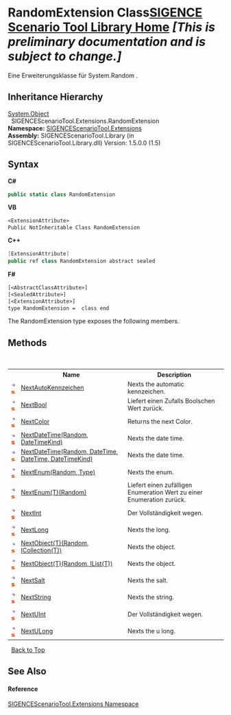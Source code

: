 # RandomExtension Class<a href="https://github.com/ObiWanLansi/SIGENCE-Scenario-Tool">SIGENCE Scenario Tool Library Home</a> _**\[This is preliminary documentation and is subject to change.\]**_

Eine Erweiterungsklasse für System.Random .


## Inheritance Hierarchy
<a href="http://msdn2.microsoft.com/en-us/library/e5kfa45b" target="_blank">System.Object</a><br />&nbsp;&nbsp;SIGENCEScenarioTool.Extensions.RandomExtension<br />
**Namespace:**&nbsp;<a href="f2af11f5-ae9d-3dcc-a4a9-ba07a037925f.md">SIGENCEScenarioTool.Extensions</a><br />**Assembly:**&nbsp;SIGENCEScenarioTool.Library (in SIGENCEScenarioTool.Library.dll) Version: 1.5.0.0 (1.5)

## Syntax

**C#**<br />
``` C#
public static class RandomExtension
```

**VB**<br />
``` VB
<ExtensionAttribute>
Public NotInheritable Class RandomExtension
```

**C++**<br />
``` C++
[ExtensionAttribute]
public ref class RandomExtension abstract sealed
```

**F#**<br />
``` F#
[<AbstractClassAttribute>]
[<SealedAttribute>]
[<ExtensionAttribute>]
type RandomExtension =  class end
```

The RandomExtension type exposes the following members.


## Methods
&nbsp;<table><tr><th></th><th>Name</th><th>Description</th></tr><tr><td>![Public method](media/pubmethod.gif "Public method")![Static member](media/static.gif "Static member")</td><td><a href="248e7d8b-336e-4175-df1b-c583d54bcaaa.md">NextAutoKennzeichen</a></td><td>
Nexts the automatic kennzeichen.</td></tr><tr><td>![Public method](media/pubmethod.gif "Public method")![Static member](media/static.gif "Static member")</td><td><a href="484762b4-ba0b-a6ec-b5dd-5634adc2b569.md">NextBool</a></td><td>
Liefert einen Zufalls Boolschen Wert zurück.</td></tr><tr><td>![Public method](media/pubmethod.gif "Public method")![Static member](media/static.gif "Static member")</td><td><a href="510cde57-5103-f355-26b0-e83f274364c5.md">NextColor</a></td><td>
Returns the next Color.</td></tr><tr><td>![Public method](media/pubmethod.gif "Public method")![Static member](media/static.gif "Static member")</td><td><a href="2deab833-a949-73a0-d8f3-bfef5205dd9a.md">NextDateTime(Random, DateTimeKind)</a></td><td>
Nexts the date time.</td></tr><tr><td>![Public method](media/pubmethod.gif "Public method")![Static member](media/static.gif "Static member")</td><td><a href="8d2d2d8c-486e-6c59-48d9-c269f4292555.md">NextDateTime(Random, DateTime, DateTime, DateTimeKind)</a></td><td>
Nexts the date time.</td></tr><tr><td>![Public method](media/pubmethod.gif "Public method")![Static member](media/static.gif "Static member")</td><td><a href="dce3f272-ba3f-3a3e-ffea-ff0fcc4c192d.md">NextEnum(Random, Type)</a></td><td>
Nexts the enum.</td></tr><tr><td>![Public method](media/pubmethod.gif "Public method")![Static member](media/static.gif "Static member")</td><td><a href="8932e273-ab1b-e015-b631-388c58cbd4ae.md">NextEnum(T)(Random)</a></td><td>
Liefert einen zufälligen Enumeration Wert zu einer Enumeration zurück.</td></tr><tr><td>![Public method](media/pubmethod.gif "Public method")![Static member](media/static.gif "Static member")</td><td><a href="7a72bd46-1076-2aef-fff0-1b86a0093693.md">NextInt</a></td><td>
Der Vollständigkeit wegen.</td></tr><tr><td>![Public method](media/pubmethod.gif "Public method")![Static member](media/static.gif "Static member")</td><td><a href="2865c7b9-4293-2c9a-2d96-d9e940553a52.md">NextLong</a></td><td>
Nexts the long.</td></tr><tr><td>![Public method](media/pubmethod.gif "Public method")![Static member](media/static.gif "Static member")</td><td><a href="819aa080-09ec-99d8-6b54-cfb4239b5562.md">NextObject(T)(Random, ICollection(T))</a></td><td>
Nexts the object.</td></tr><tr><td>![Public method](media/pubmethod.gif "Public method")![Static member](media/static.gif "Static member")</td><td><a href="5a17f579-ef8d-d4e4-41b1-e8898e8b4250.md">NextObject(T)(Random, IList(T))</a></td><td>
Nexts the object.</td></tr><tr><td>![Public method](media/pubmethod.gif "Public method")![Static member](media/static.gif "Static member")</td><td><a href="8c777e43-c8f6-3709-66ff-5a67dae45c0d.md">NextSalt</a></td><td>
Nexts the salt.</td></tr><tr><td>![Public method](media/pubmethod.gif "Public method")![Static member](media/static.gif "Static member")</td><td><a href="8fce0ede-b38f-b34a-ad36-309d7710dae5.md">NextString</a></td><td>
Nexts the string.</td></tr><tr><td>![Public method](media/pubmethod.gif "Public method")![Static member](media/static.gif "Static member")</td><td><a href="6ce2ca95-4e42-9c0a-5fc1-d7508362a45a.md">NextUInt</a></td><td>
Der Vollständigkeit wegen.</td></tr><tr><td>![Public method](media/pubmethod.gif "Public method")![Static member](media/static.gif "Static member")</td><td><a href="5fecad31-3287-231d-72d7-c64f827485ed.md">NextULong</a></td><td>
Nexts the u long.</td></tr></table>&nbsp;
<a href="#randomextension-class">Back to Top</a>

## See Also


#### Reference
<a href="f2af11f5-ae9d-3dcc-a4a9-ba07a037925f.md">SIGENCEScenarioTool.Extensions Namespace</a><br />